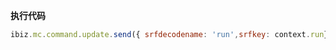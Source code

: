 <p class="panel-title"><b>执行代码</b></p>

```javascript
ibiz.mc.command.update.send({ srfdecodename: 'run',srfkey: context.run})
```
